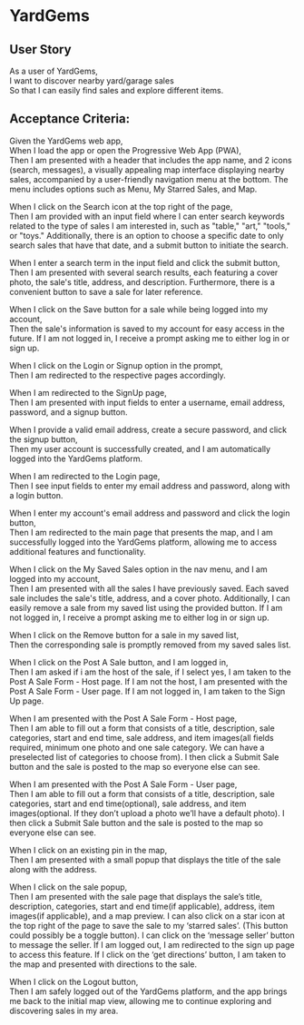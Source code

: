 # YardGems

## User Story

As a user of YardGems, <br>
I want to discover nearby yard/garage sales<br>
So that I can easily find sales and explore different items.

## Acceptance Criteria:

Given the YardGems web app,<br>
When I load the app or open the Progressive Web App (PWA),<br>
Then I am presented with a header that includes the app name, and 2 icons (search, messages), a visually appealing map interface displaying nearby sales, accompanied by a user-friendly navigation menu at the bottom. The menu includes options such as Menu, My Starred Sales, and Map.

When I click on the Search icon at the top right of the page,<br>
Then I am provided with an input field where I can enter search keywords related to the type of sales I am interested in, such as "table," "art," "tools," or "toys." Additionally, there is an option to choose a specific date to only search sales that have that date, and a submit button to initiate the search.

When I enter a search term in the input field and click the submit button,<br>
Then I am presented with several search results, each featuring a cover photo, the sale's title, address, and description. Furthermore, there is a convenient button to save a sale for later reference.

When I click on the Save button for a sale while being logged into my account,<br>
Then the sale's information is saved to my account for easy access in the future. If I am not logged in, I receive a prompt asking me to either log in or sign up.


When I click on the Login or Signup option in the prompt,<br>
Then I am redirected to the respective pages accordingly.

When I am redirected to the SignUp page,<br>
Then I am presented with input fields to enter a username, email address, password, and a signup button.

When I provide a valid email address, create a secure password, and click the signup button,<br>
Then my user account is successfully created, and I am automatically logged into the YardGems platform.

When I am redirected to the Login page,<br>
Then I see input fields to enter my email address and password, along with a login button.

When I enter my account's email address and password and click the login button,<br>
Then I am redirected to the main page that presents the map, and I am successfully logged into the YardGems platform, allowing me to access additional features and functionality.

When I click on the My Saved Sales option in the nav menu, and I am logged into my account,<br>
Then I am presented with all the sales I have previously saved. Each saved sale includes the sale's title, address, and a cover photo. Additionally, I can easily remove a sale from my saved list using the provided button. If I am not logged in, I receive a prompt asking me to either log in or sign up.

When I click on the Remove button for a sale in my saved list,<br>
Then the corresponding sale is promptly removed from my saved sales list.

When I click on the Post A Sale button, and I am logged in,<br>
Then I am asked if i am the host of the sale, if I select yes, I am taken to the Post A Sale Form - Host page. If I am not the host, I am presented with the Post A Sale Form - User page. If I am not logged in, I am taken to the Sign Up page. 

When I am presented with the Post A Sale Form - Host page, <br>
Then I am able to fill out a form that consists of a title, description, sale categories, start and end time, sale address, and item images(all fields required, minimum one photo and one sale category. We can have a preselected list of categories to choose from). I then click a Submit Sale button and the sale is posted to the map so everyone else can see. 

When I am presented with the Post A Sale Form - User page, <br>
Then I am able to fill out a form that consists of a title, description, sale categories, start and end time(optional), sale address, and item images(optional. If they don’t upload a photo we’ll have a default photo). I then click a Submit Sale button and the sale is posted to the map so everyone else can see. 

When I click on an existing pin in the map, <br>
Then I am presented with a small popup that displays the title of the sale along with the address. 

When I click on the sale popup, <br>
Then I am presented with the sale page that displays the sale’s title, description, categories, start and end time(if applicable), address, item images(if applicable), and a map preview. I can also click on a star icon at the top right of the page to save the sale to my ‘starred sales’. (This button could possibly be a toggle button). I can click on the ‘message seller’ button to message the seller. If I am logged out, I am redirected to the sign up page to access this feature. If I click on the ‘get directions’ button, I am taken to the map and presented with directions to the sale.


When I click on the Logout button, <br>
Then I am safely logged out of the YardGems platform, and the app brings me back to the initial map view, allowing me to continue exploring and discovering sales in my area.

